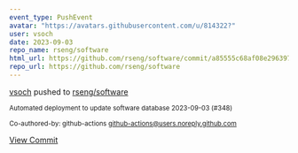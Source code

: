 ```yaml
---
event_type: PushEvent
avatar: "https://avatars.githubusercontent.com/u/814322?"
user: vsoch
date: 2023-09-03
repo_name: rseng/software
html_url: https://github.com/rseng/software/commit/a85555c68af08e296397deef53432f8240df03f4
repo_url: https://github.com/rseng/software
---
```


<a href='https://github.com/vsoch' target='_blank'>vsoch</a> pushed to <a href='https://github.com/rseng/software' target='_blank'>rseng/software</a>

<small>Automated deployment to update software database 2023-09-03 (#348)

Co-authored-by: github-actions <github-actions@users.noreply.github.com></small>

<a href='https://github.com/rseng/software/commit/a85555c68af08e296397deef53432f8240df03f4' target='_blank'>View Commit</a>